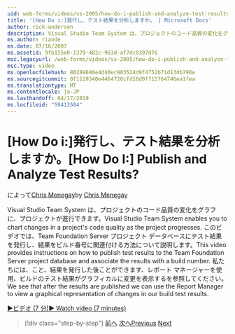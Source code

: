 ```yaml
---
uid: web-forms/videos/vs-2005/how-do-i-publish-and-analyze-test-results
title: '[How Do i:]発行し、テスト結果を分析しますか。 | Microsoft Docs'
author: rick-anderson
description: Visual Studio Team System は、プロジェクトのコード品質の変化をグラフに、プロジェクトが進行できます。 このビデオでは publ. する方法について説明.
ms.author: riande
ms.date: 07/16/2007
ms.assetid: 9fb155e0-1379-482c-963d-af7dc0397d76
msc.legacyurl: /web-forms/videos/vs-2005/how-do-i-publish-and-analyze-test-results
msc.type: video
ms.openlocfilehash: 80289680e4d40ec903524d9f4752b71d13db790e
ms.sourcegitcommit: 0f1119340e4464720cfd16d0ff15764746ea1fea
ms.translationtype: MT
ms.contentlocale: ja-JP
ms.lasthandoff: 04/17/2019
ms.locfileid: "59413504"
---
```

# <a name="how-do-i-publish-and-analyze-test-results"></a><span data-ttu-id="1559a-105">[How Do i:]発行し、テスト結果を分析しますか。</span><span class="sxs-lookup"><span data-stu-id="1559a-105">[How Do I:] Publish and Analyze Test Results?</span></span>

<span data-ttu-id="1559a-106">によって[Chris Menegay](https://twitter.com/CMenegay)</span><span class="sxs-lookup"><span data-stu-id="1559a-106">by [Chris Menegay](https://twitter.com/CMenegay)</span></span>

<span data-ttu-id="1559a-107">Visual Studio Team System は、プロジェクトのコード品質の変化をグラフに、プロジェクトが進行できます。</span><span class="sxs-lookup"><span data-stu-id="1559a-107">Visual Studio Team System enables you to chart changes in a project's code quality as the project progresses.</span></span> <span data-ttu-id="1559a-108">このビデオでは、Team Foundation Server プロジェクト データベースにテスト結果を発行し、結果をビルド番号に関連付ける方法について説明します。</span><span class="sxs-lookup"><span data-stu-id="1559a-108">This video provides instructions on how to publish test results to the Team Foundation Server project database and associate the results with a build number.</span></span> <span data-ttu-id="1559a-109">私たちには、こと、結果を発行した後ことができます、レポート マネージャーを使用、ビルドのテスト結果がグラフィカルに変更を表示するを参照してください。</span><span class="sxs-lookup"><span data-stu-id="1559a-109">We see that after the results are published we can use the Report Manager to view a graphical representation of changes in our build test results.</span></span>

[<span data-ttu-id="1559a-110">&#9654;ビデオ (7 分)</span><span class="sxs-lookup"><span data-stu-id="1559a-110">&#9654; Watch video (7 minutes)</span></span>](https://channel9.msdn.com/Blogs/ASP-NET-Site-Videos/how-do-i-publish-and-analyze-test-results)

> [!div class="step-by-step"]
> <span data-ttu-id="1559a-111">[前へ](how-do-i-use-generic-tests.md)
> [次へ](how-do-i-discover-application-changes-prior-to-deployment.md)</span><span class="sxs-lookup"><span data-stu-id="1559a-111">[Previous](how-do-i-use-generic-tests.md)
[Next](how-do-i-discover-application-changes-prior-to-deployment.md)</span></span>
